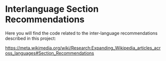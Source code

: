 # Interlanguage Section Recommendations

Here you will find the code related to the inter-language recommendations described in this project:

https://meta.wikimedia.org/wiki/Research:Expanding_Wikipedia_articles_across_languages#Section_Recommendations
